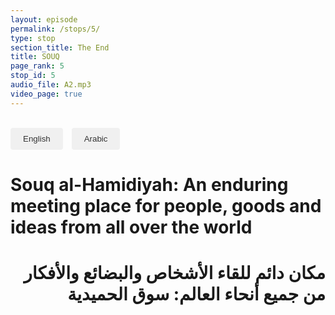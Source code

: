 ```yaml
---
layout: episode
permalink: /stops/5/
type: stop
section_title: The End
title: SOUQ
page_rank: 5
stop_id: 5
audio_file: A2.mp3
video_page: true
---
```


<br>

<style>
    #language-switcher button {
        padding: 10px 20px;
        background-color: #f0f0f0;
        color: #333;
        border: none;
        border-radius: 4px;
        margin-right: 10px;
        cursor: pointer;
    }

    #language-switcher button:hover {
        background-color: #ddd;
    }
</style>

<div id="language-switcher">
    <button onclick="switchLanguage('english')">English</button>
    <button onclick="switchLanguage('spanish')">Arabic</button>
</div>

<script>
    function switchLanguage(language) {
        var elements = document.getElementsByClassName('language');

        for (var i = 0; i < elements.length; i++) {
            var element = elements[i];
            if (element.getAttribute('data-language') === language) {
                element.style.display = 'block';
            } else {
                element.style.display = 'none';
            }
        }
    }
</script>


<div class="language" data-language="english">
   <h1> Souq al-Hamidiyah: An enduring meeting place for people, goods and ideas from all over the world </h1>
</div>

<div class="language" data-language="spanish" style="text-align: right;">
   <h1> مكان دائم للقاء الأشخاص والبضائع والأفكار من جميع أنحاء العالم: سوق الحميدية
   </h1>
</div>
